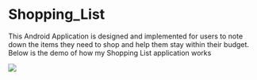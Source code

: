 # Shopping_List
This Android Application is designed and implemented for users to note down the items they need to shop and help them stay within their budget.
Below is the demo of how my Shopping List application works


![](https://user-images.githubusercontent.com/23411563/47627908-25ca3e80-db09-11e8-956f-84f336276c86.gif)
